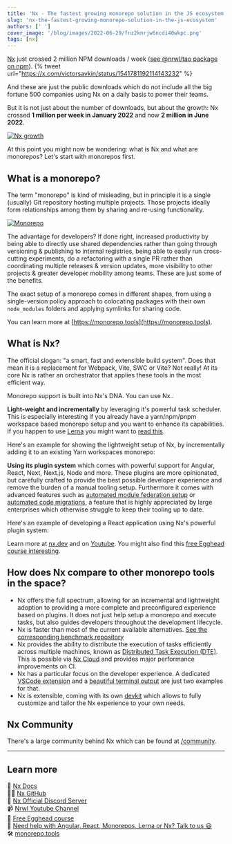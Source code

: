 ```yaml
---
title: 'Nx - The fastest growing monorepo solution in the JS ecosystem'
slug: 'nx-the-fastest-growing-monorepo-solution-in-the-js-ecosystem'
authors: [' ']
cover_image: '/blog/images/2022-06-29/fnz2knrjw6ncdi40wkpc.png'
tags: [nx]
---
```


[Nx]() just crossed 2 million NPM downloads / week ([see @nrwl/tao package on npm](https://www.npmjs.com/package/@nrwl/tao)).
{% tweet url="https://x.com/victorsavkin/status/1541781192114143232" %}

And these are just the public downloads which do not include all the big fortune 500 companies using Nx on a daily basis to power their teams.

But it is not just about the number of downloads, but about the growth: Nx crossed **1 million per week in January 2022** and now **2 million in June 2022**.

[![Nx growth](/blog/images/2022-06-29/7r8c8cws3cmnju1ztpvq.png)
](https://res.cloudinary.com/practicaldev/image/fetch/s--NNJVympo--/c_limit%2Cf_auto%2Cfl_progressive%2Cq_auto%2Cw_880/https://dev-to-uploads.s3.amazonaws.com/uploads/articles/7r8c8cws3cmnju1ztpvq.png)

At this point you might now be wondering: what is Nx and what are monorepos? Let's start with monorepos first.

## [](#what-is-a-monorepo)What is a monorepo?

The term "monorepo" is kind of misleading, but in principle it is a single (usually) Git repository hosting multiple projects. Those projects ideally form relationships among them by sharing and re-using functionality.

[![Monorepo](/blog/images/2022-06-29/1nzs89u4kit4jbcwc09u.png)
](https://res.cloudinary.com/practicaldev/image/fetch/s--FBMQcf_Y--/c_limit%2Cf_auto%2Cfl_progressive%2Cq_auto%2Cw_880/https://dev-to-uploads.s3.amazonaws.com/uploads/articles/1nzs89u4kit4jbcwc09u.png)

The advantage for developers? If done right, increased productivity by being able to directly use shared dependencies rather than going through versioning & publishing to internal registries, being able to easily run cross-cutting experiments, do a refactoring with a single PR rather than coordinating multiple releases & version updates, more visibility to other projects & greater developer mobility among teams. These are just some of the benefits.

The exact setup of a monorepo comes in different shapes, from using a single-version policy approach to colocating packages with their own `node_modules` folders and applying symlinks for sharing code.

You can learn more at [https://monorepo.tools](https://monorepo.tools).

## [](#what-is-nx)What is Nx?

The official slogan: "a smart, fast and extensible build system". Does that mean it is a replacement for Webpack, Vite, SWC or Vite? Not really! At its core Nx is rather an orchestrator that applies these tools in the most efficient way.

Monorepo support is built into Nx's DNA. You can use Nx..

**Light-weight and incrementally** by leveraging it's powerful task scheduler. This is especially interesting if you already have a yarn/npm/pnpm workspace based monorepo setup and you want to enhance its capabilities. If you happen to use [Lerna](https://lerna.js.org) you might want to [read this](https://blog.nrwl.io/lerna-5-1-new-website-new-guides-new-lerna-example-repo-distributed-caching-support-and-speed-64d66410bec7?source=friends_link&sk=fc349af13ce1935a7ca149b4f3c123c3).

Here's an example for showing the lightweight setup of Nx, by incrementally adding it to an existing Yarn workspaces monorepo:

**Using its plugin system** which comes with powerful support for Angular, React, Next, Next.js, Node and more. These plugins are more opinionated, but carefully crafted to provide the best possible developer experience and remove the burden of a manual tooling setup. Furthermore it comes with advanced features such as [automated module federation setup](/concepts/module-federation/faster-builds-with-module-federation) or [automated code migrations](https://egghead.io/lessons/javascript-update-your-nx-workspace-with-nx-migrations), a feature that is highly appreciated by large enterprises which otherwise struggle to keep their tooling up to date.

Here's an example of developing a React application using Nx's powerful plugin system:

Learn more at [nx.dev](/getting-started/intro) and on [Youtube](https://www.youtube.com/nrwl_io). You might also find this [free Egghead course interesting](https://egghead.io/courses/scale-react-development-with-nx-4038).

## [](#how-does-nx-compare-to-other-monorepo-tools-in-the-space)How does Nx compare to other monorepo tools in the space?

- Nx offers the full spectrum, allowing for an incremental and lightweight adoption to providing a more complete and preconfigured experience based on plugins. It does not just help setup a monorepo and execute tasks, but also guides developers throughout the development lifecycle.
- Nx is faster than most of the current available alternatives. [See the corresponding benchmark repository](https://github.com/vsavkin/large-monorepo)
- Nx provides the ability to distribute the execution of tasks efficiently across multiple machines, known as [Distributed Task Execution (DTE)](/ci/features/distribute-task-execution). This is possible via [Nx Cloud](https://nx.app) and provides major performance improvements on CI.
- Nx has a particular focus on the developer experience. A dedicated [VSCode extension](https://twitter.com/NxDevTools/status/1518620884570820608) and a [beautiful terminal output](https://twitter.com/NxDevTools/status/1520085544008503298?s=20&t=usL2N8wOxuYoqBAZ7ih7ug) are just two examples for that.
- Nx is extensible, coming with its own [devkit](/extending-nx/intro/getting-started) which allows to fully customize and tailor the Nx experience to your own needs.

## [](#nx-community)Nx Community

There's a large community behind Nx which can be found at [/community](/community).

---

## [](#learn-more)Learn more

🧠 [Nx Docs](/getting-started/intro)  
👩‍💻 [Nx GitHub](https://github.com/nrwl/nx)  
💬 [Nx Official Discord Server](https://go.nx.dev/community)  
📹 [Nrwl Youtube Channel](https://www.youtube.com/nrwl_io)  
🥚 [Free Egghead course](https://egghead.io/courses/scale-react-development-with-nx-4038)  
🧐 [Need help with Angular, React, Monorepos, Lerna or Nx? Talk to us 😃](https://nrwl.io/contact-us)  
🛠 [monorepo.tools](https://monorepo.tools)
